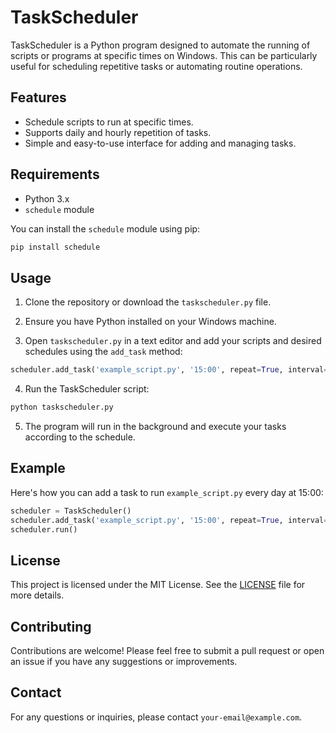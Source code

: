 # TaskScheduler

TaskScheduler is a Python program designed to automate the running of scripts or programs at specific times on Windows. This can be particularly useful for scheduling repetitive tasks or automating routine operations.

## Features

- Schedule scripts to run at specific times.
- Supports daily and hourly repetition of tasks.
- Simple and easy-to-use interface for adding and managing tasks.

## Requirements

- Python 3.x
- `schedule` module

You can install the `schedule` module using pip:

```bash
pip install schedule
```

## Usage

1. Clone the repository or download the `taskscheduler.py` file.

2. Ensure you have Python installed on your Windows machine.

3. Open `taskscheduler.py` in a text editor and add your scripts and desired schedules using the `add_task` method:

```python
scheduler.add_task('example_script.py', '15:00', repeat=True, interval='daily')
```

4. Run the TaskScheduler script:

```bash
python taskscheduler.py
```

5. The program will run in the background and execute your tasks according to the schedule.

## Example

Here's how you can add a task to run `example_script.py` every day at 15:00:

```python
scheduler = TaskScheduler()
scheduler.add_task('example_script.py', '15:00', repeat=True, interval='daily')
scheduler.run()
```

## License

This project is licensed under the MIT License. See the [LICENSE](LICENSE) file for more details.

## Contributing

Contributions are welcome! Please feel free to submit a pull request or open an issue if you have any suggestions or improvements.

## Contact

For any questions or inquiries, please contact `your-email@example.com`.